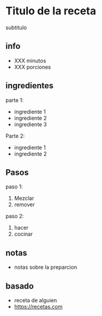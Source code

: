 # Titulo de la receta
subtitulo

## info  
* XXX minutos 
* XXX porciones 

## ingredientes
parte 1:
* ingrediente 1
* ingrediente 2
* ingrediente 3

Parte 2:
* ingrediente 1
* ingrediente 2

## Pasos
paso 1:
1. Mezclar 
2. remover

paso 2:
1. hacer
2. cocinar

## notas  
* notas sobre la preparcion

## basado
* receta de alguien
* https://recetas.com
